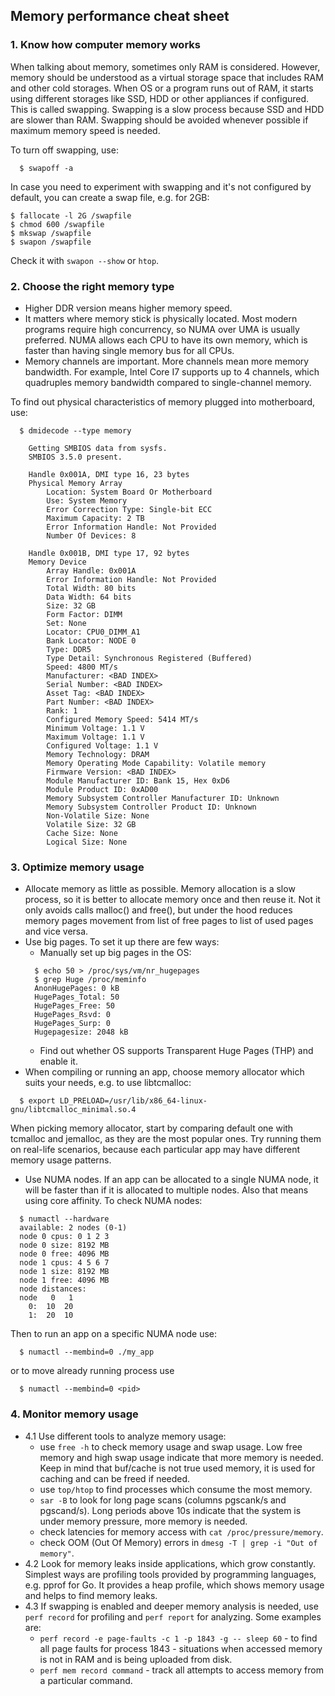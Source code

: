 ## Memory performance cheat sheet

### 1. Know how computer memory works
When talking about memory, sometimes only RAM is considered. However, memory should be understood as a virtual storage space that includes RAM and other cold storages. When OS or a program runs out of RAM, it starts using different storages like SSD, HDD or other appliances if configured. This is called swapping. Swapping is a slow process because SSD and HDD are slower than RAM. Swapping should be avoided whenever possible if maximum memory speed is needed.

To turn off swapping, use:
```shell
  $ swapoff -a
```
In case you need to experiment with swapping and it's not configured by default, you can create a swap file, e.g. for 2GB:
```shell
$ fallocate -l 2G /swapfile
$ chmod 600 /swapfile
$ mkswap /swapfile
$ swapon /swapfile
```
Check it with `swapon --show` or `htop`.

### 2. Choose the right memory type
- Higher DDR version means higher memory speed.
- It matters where memory stick is physically located. Most modern programs require high concurrency, so NUMA over UMA is usually preferred. NUMA allows each CPU to have its own memory, which is faster than having single memory bus for all CPUs.
- Memory channels are important. More channels mean more memory bandwidth. For example, Intel Core I7 supports up to 4 channels, which quadruples memory bandwidth compared to single-channel memory.

To find out physical characteristics of memory plugged into motherboard, use:
```shell
  $ dmidecode --type memory

    Getting SMBIOS data from sysfs.
    SMBIOS 3.5.0 present.
    
    Handle 0x001A, DMI type 16, 23 bytes
    Physical Memory Array
        Location: System Board Or Motherboard
        Use: System Memory
        Error Correction Type: Single-bit ECC
        Maximum Capacity: 2 TB
        Error Information Handle: Not Provided
        Number Of Devices: 8
    
    Handle 0x001B, DMI type 17, 92 bytes
    Memory Device
        Array Handle: 0x001A
        Error Information Handle: Not Provided
        Total Width: 80 bits
        Data Width: 64 bits
        Size: 32 GB
        Form Factor: DIMM
        Set: None
        Locator: CPU0_DIMM_A1
        Bank Locator: NODE 0
        Type: DDR5
        Type Detail: Synchronous Registered (Buffered)
        Speed: 4800 MT/s
        Manufacturer: <BAD INDEX>
        Serial Number: <BAD INDEX>
        Asset Tag: <BAD INDEX>
        Part Number: <BAD INDEX>
        Rank: 1
        Configured Memory Speed: 5414 MT/s
        Minimum Voltage: 1.1 V
        Maximum Voltage: 1.1 V
        Configured Voltage: 1.1 V
        Memory Technology: DRAM
        Memory Operating Mode Capability: Volatile memory
        Firmware Version: <BAD INDEX>
        Module Manufacturer ID: Bank 15, Hex 0xD6
        Module Product ID: 0xAD00
        Memory Subsystem Controller Manufacturer ID: Unknown
        Memory Subsystem Controller Product ID: Unknown
        Non-Volatile Size: None
        Volatile Size: 32 GB
        Cache Size: None
        Logical Size: None
```


### 3. Optimize memory usage
- Allocate memory as little as possible. Memory allocation is a slow process, so it is better to allocate memory once and then reuse it. Not it only avoids calls malloc() and free(), but under the hood reduces memory pages movement from list of free pages to list of used pages and vice versa.
- Use big pages. To set it up there are few ways:
  - Manually set up big pages in the OS:
  ```shell
    $ echo 50 > /proc/sys/vm/nr_hugepages
    $ grep Huge /proc/meminfo
    AnonHugePages: 0 kB
    HugePages_Total: 50
    HugePages_Free: 50
    HugePages_Rsvd: 0
    HugePages_Surp: 0
    Hugepagesize: 2048 kB
    ```
  - Find out whether OS supports Transparent Huge Pages (THP) and enable it.
- When compiling or running an app, choose memory allocator which suits your needs, e.g. to use libtcmalloc:
```shell
  $ export LD_PRELOAD=/usr/lib/x86_64-linux-gnu/libtcmalloc_minimal.so.4
```
When picking memory allocator, start by comparing default one with tcmalloc and jemalloc, as they are the most popular ones. Try running them on real-life scenarios, because each particular app may have different memory usage patterns.
- Use NUMA nodes. If an app can be allocated to a single NUMA node, it will be faster than if it is allocated to multiple nodes. Also that means using core affinity. To check NUMA nodes:
```shell
  $ numactl --hardware
  available: 2 nodes (0-1)
  node 0 cpus: 0 1 2 3
  node 0 size: 8192 MB
  node 0 free: 4096 MB
  node 1 cpus: 4 5 6 7
  node 1 size: 8192 MB
  node 1 free: 4096 MB
  node distances:
  node   0   1
    0:  10  20
    1:  20  10
```
Then to run an app on a specific NUMA node use:
```shell
  $ numactl --membind=0 ./my_app
```
or to move already running process use
```shell
  $ numactl --membind=0 <pid>
```

### 4. Monitor memory usage
- 4.1 Use different tools to analyze memory usage:
    - use `free -h` to check memory usage and swap usage. Low free memory and high swap usage indicate that more memory is needed. Keep in mind that buf/cache is not true used memory, it is used for caching and can be freed if needed.
    - use `top/htop` to find processes which consume the most memory.
    - `sar -B` to look for long page scans (columns pgscank/s and pgscand/s). Long periods above 10s indicate that the system is under memory pressure, more memory is needed.
    - check latencies for memory access with `cat /proc/pressure/memory`.
    - check OOM (Out Of Memory) errors in `dmesg -T | grep -i "Out of memory"`.
- 4.2 Look for memory leaks inside applications, which grow constantly. Simplest ways are profiling tools provided by programming languages, e.g. pprof for Go. It provides a heap profile, which shows memory usage and helps to find memory leaks.
- 4.3 If swapping is enabled and deeper memory analysis is needed, use `perf record` for profiling and `perf report` for analyzing. Some examples are:
  - `perf record -e page-faults -c 1 -p 1843 -g -- sleep 60` - to find all page faults for process 1843 - situations when accessed memory is not in RAM and is being uploaded from disk.
  - `perf mem record command` - track all attempts to access memory from a particular command.

